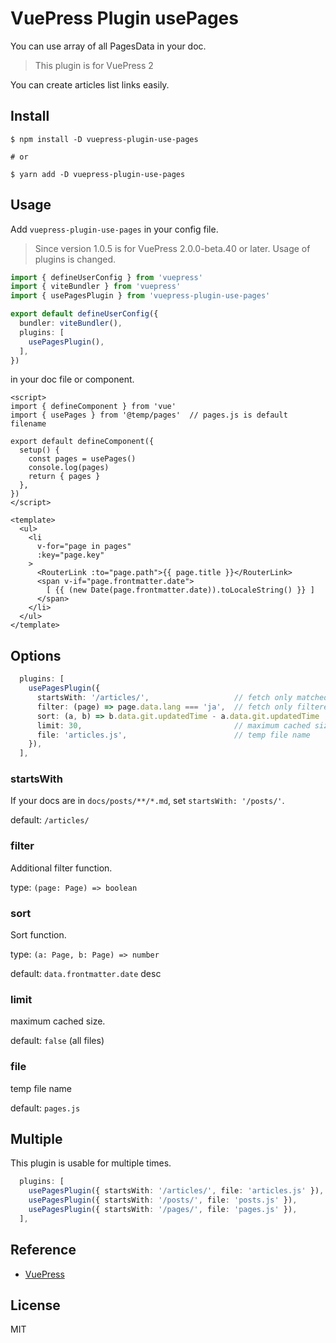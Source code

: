 # VuePress Plugin usePages

You can use array of all PagesData in your doc.

> This plugin is for VuePress 2

You can create articles list links easily.


## Install

```
$ npm install -D vuepress-plugin-use-pages

# or

$ yarn add -D vuepress-plugin-use-pages
```

## Usage

Add `vuepress-plugin-use-pages` in your config file.

> Since version 1.0.5 is for VuePress 2.0.0-beta.40 or later.
> Usage of plugins is changed.

```ts:docs/.vuepress/config.ts
import { defineUserConfig } from 'vuepress'
import { viteBundler } from 'vuepress'
import { usePagesPlugin } from 'vuepress-plugin-use-pages'

export default defineUserConfig({
  bundler: viteBundler(),
  plugins: [
    usePagesPlugin(),
  ],
})
```

in your doc file or component.

```html:some-component.vue
<script>
import { defineComponent } from 'vue'
import { usePages } from '@temp/pages'  // pages.js is default filename

export default defineComponent({
  setup() {
    const pages = usePages()
    console.log(pages)
    return { pages }
  },
})
</script>

<template>
  <ul>
    <li
      v-for="page in pages"
      :key="page.key"
    >
      <RouterLink :to="page.path">{{ page.title }}</RouterLink>
      <span v-if="page.frontmatter.date">
        [ {{ (new Date(page.frontmatter.date)).toLocaleString() }} ]
      </span>
    </li>
  </ul>
</template>
```

## Options

```ts:docs/.vuepress/config.ts
  plugins: [
    usePagesPlugin({
      startsWith: '/articles/',                   // fetch only matched paths
      filter: (page) => page.data.lang === 'ja',  // fetch only filtered pages
      sort: (a, b) => b.data.git.updatedTime - a.data.git.updatedTime
      limit: 30,                                  // maximum cached size
      file: 'articles.js',                        // temp file name
    }),
  ],
```

### startsWith

If your docs are in `docs/posts/**/*.md`, set `startsWith: '/posts/'`.

default: `/articles/`

### filter

Additional filter function.

type: `(page: Page) => boolean`

### sort

Sort function.

type: `(a: Page, b: Page) => number`

default: `data.frontmatter.date` desc

### limit

maximum cached size.

default: `false` (all files)

### file

temp file name

default: `pages.js`

## Multiple

This plugin is usable for multiple times.

```ts:docs/.vuepress/config.ts
  plugins: [
    usePagesPlugin({ startsWith: '/articles/', file: 'articles.js' }),
    usePagesPlugin({ startsWith: '/posts/', file: 'posts.js' }),
    usePagesPlugin({ startsWith: '/pages/', file: 'pages.js' }),
  ],
```


## Reference

- [VuePress](https://v2.vuepress.vuejs.org/)

## License

MIT
